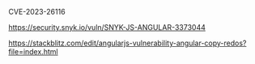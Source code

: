 CVE-2023-26116

https://security.snyk.io/vuln/SNYK-JS-ANGULAR-3373044

https://stackblitz.com/edit/angularjs-vulnerability-angular-copy-redos?file=index.html